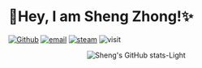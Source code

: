 # 👋Hey, I am Sheng Zhong!✨

[![Github](https://img.shields.io/badge/-Github-000?style=flat&logo=Github&logoColor=white)](https://github.com/ss-Zhong)
[![email](https://img.shields.io/badge/-email-c14438?style=flat&logo=Gmail&logoColor=white)](mailto:shengzhong@hust.edu.cn)
[![steam](https://img.shields.io/badge/-Steam-144c87?style=flat&logo=Steam&logoColor=white)](https://steamcommunity.com/id/15307155035)
![visit](https://badges.pufler.dev/visits/ss-Zhong/ss-Zhong?label=visits&color=blue)

<p align="center">
    <img alt="Sheng's GitHub stats-Light" src="https://github-readme-stats.vercel.app/api?username=ss-Zhong&show_icons=true&theme=default">
</p>
